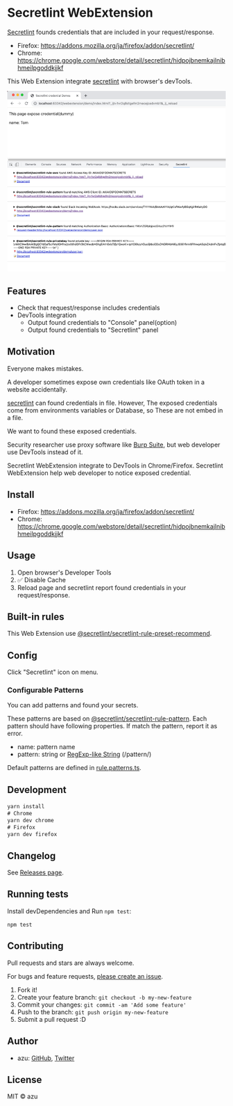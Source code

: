 # Secretlint WebExtension

[Secretlint](https://github.com/secretlint/secretlint) founds credentials that are included in your request/response.

- Firefox: <https://addons.mozilla.org/ja/firefox/addon/secretlint/>
- Chrome: <https://chrome.google.com/webstore/detail/secretlint/hidpojbnemkajlnibhmeilpgoddkjjkf>

This Web Extension integrate [secretlint](https://github.com/secretlint/secretlint) with browser's devTools.

![screenshot](img.png)

## Features

- Check that request/response includes credentials
- DevTools integration
    - Output found credentials to "Console" panel(option)
    - Output found credentials to "Secretlint" panel

## Motivation

Everyone makes mistakes.

A developer sometimes expose own credentials like OAuth token in a website accidentally.

[secretlint](https://github.com/secretlint/secretlint) can found credentials in file.
However, The exposed credentials come from environments variables or Database, so These are not embed in a file.

We want to found these exposed credentials.

Security researcher use proxy software like [Burp Suite](https://portswigger.net/burp), but web developer use DevTools instead of it.

Secretlint WebExtension integrate to DevTools in Chrome/Firefox.
Secretlint WebExtension help web developer to notice exposed credential.

## Install

- Firefox: <https://addons.mozilla.org/ja/firefox/addon/secretlint/>
- Chrome: <https://chrome.google.com/webstore/detail/secretlint/hidpojbnemkajlnibhmeilpgoddkjjkf>

## Usage

1. Open browser's Developer Tools
2. ✅ Disable Cache
3. Reload page and secretlint report found credentials in your request/response.

## Built-in rules

This Web Extension use [@secretlint/secretlint-rule-preset-recommend](https://github.com/secretlint/secretlint/tree/master/packages/@secretlint/secretlint-rule-preset-recommend/).

## Config

Click "Secretlint" icon on menu.

### Configurable Patterns

You can add patterns and found your secrets. 

These patterns are based on [@secretlint/secretlint-rule-pattern](https://github.com/secretlint/secretlint/tree/master/packages/%40secretlint/secretlint-rule-pattern).
Each pattern should have following properties. If match the pattern, report it as error.

- name: pattern name
- pattern: string or [RegExp-like String](https://github.com/textlint/regexp-string-matcher#regexp-like-string) (/pattern/)

Default patterns are defined in [rule.patterns.ts](app/scripts/secretlint/rule.patterns.ts).

## Development

    yarn install
    # Chrome
    yarn dev chrome
    # Firefox
    yarn dev firefox

## Changelog

See [Releases page](https://github.com/secretlint/webextension/releases).

## Running tests

Install devDependencies and Run `npm test`:

    npm test

## Contributing

Pull requests and stars are always welcome.

For bugs and feature requests, [please create an issue](https://github.com/secretlint/webextension/issues).

1. Fork it!
2. Create your feature branch: `git checkout -b my-new-feature`
3. Commit your changes: `git commit -am 'Add some feature'`
4. Push to the branch: `git push origin my-new-feature`
5. Submit a pull request :D

## Author

- azu: [GitHub](https://github.com/azu), [Twitter](https://twitter.com/azu_re)

## License

MIT © azu
